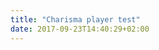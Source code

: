 ```yaml
---
title: "Charisma player test"
date: 2017-09-23T14:40:29+02:00
---
```

<div id="scene-elements"></div>
<div id="master-video-player"><div class="master-controls video-controls"><div class="close"></div></div></div>
<!-- <div id="grid-wrapper"></div> -->

<script src="/episode-test-2/episode-2-data.js"></script>
<script src="/js/animation.js"></script>
<script src="/js/grid.js"></script>
<script src="/js/thumbnails.js"></script>